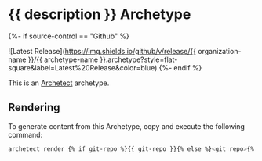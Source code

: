 # {{ description }} Archetype

{%- if source-control == "Github" %}

![Latest Release](https://img.shields.io/github/v/release/{{ organization-name }}/{{ archetype-name }}.archetype?style=flat-square&label=Latest%20Release&color=blue)
{%- endif %}

This is an [Archetect](https://archetect.github.io/) archetype.

## Rendering

To generate content from this Archetype, copy and execute the following command:

```sh
archetect render {% if git-repo %}{{ git-repo }}{% else %}<git repo>{% endif %}
```
